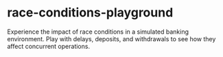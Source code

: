 # race-conditions-playground
Experience the impact of race conditions in a simulated banking environment. Play with delays, deposits, and withdrawals to see how they affect concurrent operations.
